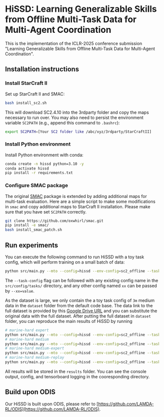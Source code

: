 # HiSSD: Learning Generalizable Skills from Offline Multi-Task Data for Multi-Agent Coordination

This is the implementation of the ICLR-2025 conference submission "Learning Generalizable Skills from Offline Multi-Task Data for Multi-Agent Coordination".

## Installation instructions

### Install StarCraft II

Set up StarCraft II and SMAC:

```bash
bash install_sc2.sh
```

This will download SC2.4.10 into the 3rdparty folder and copy the maps necessary to run over. You may also need to persist the environment variable `SC2PATH` (e.g., append this command to `.bashrc`):

```bash
export SC2PATH=[Your SC2 folder like /abc/xyz/3rdparty/StarCraftII]
```

### Install Python environment

Install Python environment with conda:

```bash
conda create -n hissd python=3.10 -y
conda activate hissd
pip install -r requirements.txt
```

### Configure SMAC package

The original [SMAC](https://github.com/oxwhirl/smac) package is extended by adding additional maps for multi-task evaluation. Here are a simple script to make some modifications in `smac` and copy additional maps to StarCraft II installation. Please make sure that you have set `SC2PATH` correctly.

```bash
git clone https://github.com/oxwhirl/smac.git
pip install -e smac/
bash install_smac_patch.sh
```

## Run experiments

You can execute the following command to run HiSSD with a toy task config, which will perform training on a small batch of data:

```bash
python src/main.py --mto --config=hissd --env-config=sc2_offline --task-config=toy --seed=1
```

The `--task-config` flag can be followed with any existing config name in the `src/config/tasks/` directory, and any other config named `xx` can be passed by `--xx=value`. 

As the dataset is large, we only contain the a toy task config of `3m` medium data in the `dataset` folder from the default code base. The data link to the full dataset is provided by this [Google Drive URL](https://drive.google.com/file/d/1BZSNaAzEN7nAGthsDCpIxXOo1oVoLdqP/view?usp=share_link) and you can substitute the original data with the full dataset. After putting the full dataset in `dataset` folder, you can reproduce the main results of HiSSD by running

```bash
# marine-hard expert
python src/main.py --mto --config=hissd --env-config=sc2_offline --task-config=marine-hard-expert --seed=1
# marine-hard medium
python src/main.py --mto --config=hissd --env-config=sc2_offline --task-config=marine-hard-medium --seed=1
# marine-hard medium-expert
python src/main.py --mto --config=hissd --env-config=sc2_offline --task-config=marine-hard-medium-expert --seed=1
# marine-hard medium-replay
python src/main.py --mto --config=hissd --env-config=sc2_offline --task-config=marine-hard-medium-replay --seed=1

```

All results will be stored in the `results` folder. You can see the console output, config, and tensorboard logging in the cooresponding directory.

## Build upon ODIS
Our HiSSD is built upon ODIS, please refer to [https://github.com/LAMDA-RL/ODIS](https://github.com/LAMDA-RL/ODIS).
